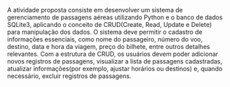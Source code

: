 A atividade proposta consiste em desenvolver um sistema de gerenciamento de
passagens aéreas utilizando Python e o banco de dados SQLite3, aplicando o
conceito de CRUD(Create, Read, Update e Delete) para manipulação dos dados.
O sistema deve permitir o cadastro de informações essenciais, como nome do
passageiro, número do voo, destino, data e hora da viagem, preço do bilhete,
entre outros detalhes relevantes. Com a estrutura de CRUD, os usuários devem
poder adicionar novos registros de passagens, visualizar a lista de passagens
cadastradas, atualizar informações(por exemplo, ajustar horários ou destinos)
e, quando necessário, excluir registros de passagens.
